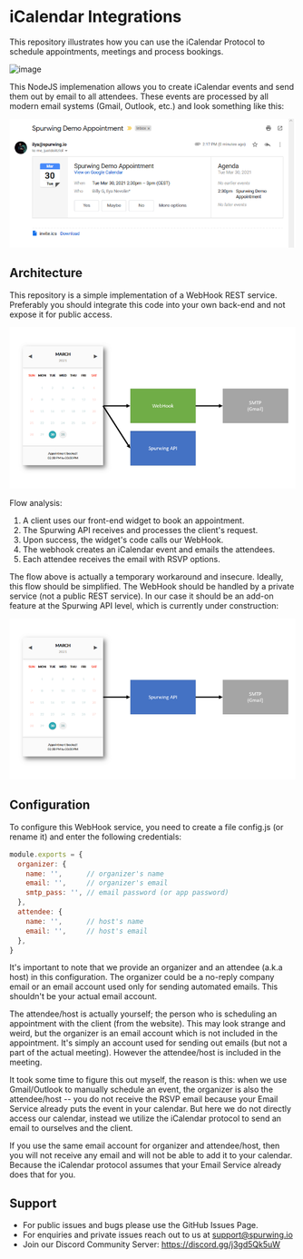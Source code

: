 # iCalendar Integrations
This repository illustrates how you can use the iCalendar Protocol to schedule appointments, meetings and process bookings.

![image](https://user-images.githubusercontent.com/9488406/119051345-56be3780-b9c3-11eb-8f95-fadd8669fe44.png)

This NodeJS implemenation allows you to create iCalendar events and send them out by email to all attendees. These events are processed by all modern email systems (Gmail, Outlook, etc.) and look something like this:

![appointment scheduling with ical](assets/a.png)

## Architecture
This repository is a simple implementation of a WebHook REST service. Preferably you should integrate this code into your own back-end and not expose it for public access.

![appointment booking icalendar flow](assets/c.png)

Flow analysis:

1. A client uses our front-end widget to book an appointment.
2. The Spurwing API receives and processes the client's request.
3. Upon success, the widget's code calls our WebHook.
4. The webhook creates an iCalendar event and emails the attendees.
5. Each attendee receives the email with RSVP options.

The flow above is actually a temporary workaround and insecure. Ideally, this flow should be simplified. The WebHook should be handled by a private service (not a public REST service). In our case it should be an add-on feature at the Spurwing API level, which is currently under construction:

![appointment booking icalendar flow](assets/b.png)



## Configuration
To configure this WebHook service, you need to create a file config.js (or rename it) and enter the following credentials:

```js
module.exports = {
  organizer: {
    name: '',      // organizer's name
    email: '',     // organizer's email
    smtp_pass: '', // email password (or app password)
  },
  attendee: {
    name: '',      // host's name
    email: '',     // host's email
  },
}
```

It's important to note that we provide an organizer and an attendee (a.k.a host) in this configuration. The organizer could be a no-reply company email or an email account used only for sending automated emails. This shouldn't be your actual email account.

The attendee/host is actually yourself; the person who is scheduling an appointment with the client (from the website). This may look strange and weird, but the organizer is an email account which is not included in the appointment. It's simply an account used for sending out emails (but not a part of the actual meeting). However the attendee/host is included in the meeting.

It took some time to figure this out myself, the reason is this: when we use Gmail/Outlook to manually schedule an event, the organizer is also the attendee/host -- you do not receive the RSVP email because your Email Service already puts the event in your calendar. But here we do not directly access our calendar, instead we utilize the iCalendar protocol to send an email to ourselves and the client.

If you use the same email account for organizer and attendee/host, then you will not receive any email and will not be able to add it to your calendar. Because the iCalendar protocol assumes that your Email Service already does that for you.


## Support
- For public issues and bugs please use the GitHub Issues Page.
- For enquiries and private issues reach out to us at support@spurwing.io
- Join our Discord Community Server: https://discord.gg/j3gd5Qk5uW

